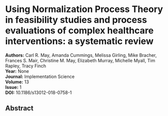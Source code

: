 # Using Normalization Process Theory in feasibility studies and process evaluations of complex healthcare interventions: a systematic review

**Authors:** Carl R. May, Amanda Cummings, Melissa Girling, Mike Bracher, Frances S. Mair, Christine M. May, Elizabeth Murray, Michelle Myall, Tim Rapley, Tracy Finch  
**Year:** None  
**Journal:** Implementation Science  
**Volume:** 13  
**Issue:** 1  
**DOI:** 10.1186/s13012-018-0758-1  

## Abstract


